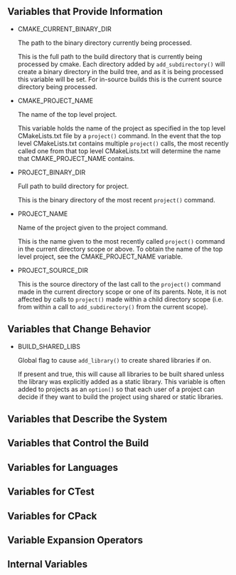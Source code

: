 ## Variables that Provide Information

- CMAKE_CURRENT_BINARY_DIR

    The path to the binary directory currently being processed.

    This is the full path to the build directory that is currently being processed by cmake. Each directory added by `add_subdirectory()` will create a binary directory in the build tree, and as it is being processed this variable will be set. For in-source builds this is the current source directory being processed.

- CMAKE_PROJECT_NAME

    The name of the top level project.

    This variable holds the name of the project as specified in the top level CMakeLists.txt file by a `project()` command. In the event that the top level CMakeLists.txt contains multiple `project()` calls, the most recently called one from that top level CMakeLists.txt will determine the name that CMAKE_PROJECT_NAME contains.

- PROJECT_BINARY_DIR

    Full path to build directory for project.

    This is the binary directory of the most recent `project()` command.

- PROJECT_NAME

    Name of the project given to the project command.

    This is the name given to the most recently called `project()` command in the current directory scope or above. To obtain the name of the top level project, see the CMAKE_PROJECT_NAME variable.

-  PROJECT_SOURCE_DIR

    This is the source directory of the last call to the `project()` command made in the current directory scope or one of its parents. Note, it is not affected by calls to `project()` made within a child directory scope (i.e. from within a call to `add_subdirectory()` from the current scope).

## Variables that Change Behavior

- BUILD_SHARED_LIBS

    Global flag to cause `add_library()` to create shared libraries if on.

    If present and true, this will cause all libraries to be built shared unless the library was explicitly added as a static library. This variable is often added to projects as an `option()` so that each user of a project can decide if they want to build the project using shared or static libraries.

## Variables that Describe the System

## Variables that Control the Build

## Variables for Languages

## Variables for CTest

## Variables for CPack

## Variable Expansion Operators

## Internal Variables
